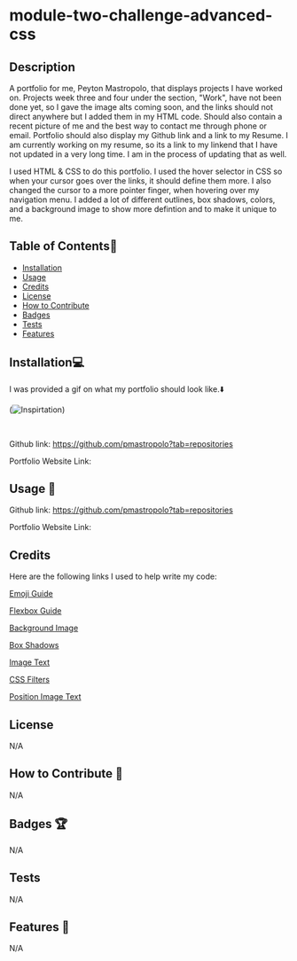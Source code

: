 # module-two-challenge-advanced-css

## Description

A portfolio for me, Peyton Mastropolo, that displays projects I have worked on. Projects week three and four under the section, "Work", have not been done yet, so I gave the image alts coming soon, and the links should not direct anywhere but I added them in my HTML code. Should also contain a recent picture of me and the best way to contact me through phone or email. Portfolio should also display my Github link and a link to my Resume. I am currently working on my resume, so its a link to my linkend that I have not updated in a very long time. I am in the process of updating that as well.

I used HTML & CSS to do this portfolio. I used the hover selector in CSS so when your cursor goes over the links, it should define them more. I also changed the cursor to a more pointer finger, when hovering over my navigation menu. I added a lot of different outlines, box shadows, colors, and a background image to show more defintion and to make it unique to me. 

## Table of Contents:file_folder:
- [Installation](#installation)
- [Usage](#usage)
- [Credits](#credits)
- [License](#license)
- [How to Contribute](#How-to-Contribute)
- [Badges](#Badges)
- [Tests](#Tests)
- [Features](#Features)

## Installation:computer:

I was provided a gif on what my portfolio should look like.:arrow_down: 

(![Inspirtation](assets/Images/02-advanced-css-homework-demo.gif))

<br> 


Github link: https://github.com/pmastropolo?tab=repositories

Portfolio Website Link:

## Usage :open_file_folder:

Github link: https://github.com/pmastropolo?tab=repositories

Portfolio Website Link:


## Credits

Here are the following links I used to help write my code: 

[Emoji Guide](https://www.w3schools.com/charsets/ref_emoji.asp)

[Flexbox Guide](https://www.youtube.com/watch?v=u044iM9xsWU)

[Background Image](https://www.w3schools.com/html/html_images_background.asp)

[Box Shadows](https://www.w3schools.com/css/css3_shadows_box.asp)

[Image Text](https://www.w3schools.com/howto/howto_css_image_text.asp)

[CSS Filters](https://www.w3schools.com/cssref/css3_pr_filter.php)

[Position Image Text](https://www.w3schools.com/howto/howto_css_image_text.asp)

## License

N/A

## How to Contribute :tada:

N/A

## Badges :trophy:

N/A

## Tests

N/A

## Features :sparkler:

N/A

